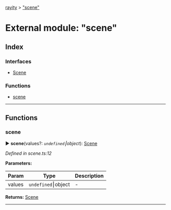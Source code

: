 [rayity](../README.md) > ["scene"](../modules/_scene_.md)



# External module: "scene"

## Index

### Interfaces

* [Scene](../interfaces/_scene_.scene.md)


### Functions

* [scene](_scene_.md#scene-1)



---
## Functions
<a id="scene-1"></a>

###  scene

► **scene**(values?: *`undefined`⎮object*): [Scene](../interfaces/_scene_.scene.md)




*Defined in scene.ts:12*



**Parameters:**

| Param | Type | Description |
| ------ | ------ | ------ |
| values | `undefined`⎮object   |  - |





**Returns:** [Scene](../interfaces/_scene_.scene.md)





___


